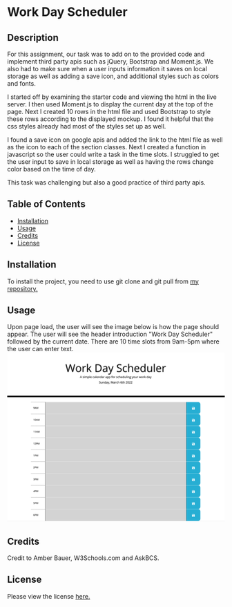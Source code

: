 # Work Day Scheduler 

## Description 

For this assignment, our task was to add on to the provided code and implement third party apis such as jQuery, Bootstrap and Moment.js. We also had to make sure when a user inputs information it saves on local storage as well as adding a save icon, and additional styles such as colors and fonts.  

I started off by examining the starter code and viewing the html in the live server. I then used Moment.js to display the current day at the top of the page. Next I created 10 rows in the html file and used Bootstrap to style these rows according to the displayed mockup. I found it helpful that the css styles already had most of the styles set up as well. 


I found a save icon on google apis and added the link to the html file as well as the icon to each of the section classes. 
Next I created a function in javascript so the user could write a task in the time slots. I struggled to get the user input to save in local storage as well as having the rows change color based on the time of day.

This task was challenging but also a good practice of third party apis. 

## Table of Contents 

* [Installation](#installation)
* [Usage](#usage)
* [Credits](#credits)
* [License](#license)


## Installation

To install the project, you need to use git clone and git pull from <a href ="https://github.com/abauer424/work-day-scheduler">my repository.</a>


## Usage 

Upon page load, the user will see the image below is how the page should appear. The user will see the header introduction "Work Day Scheduler" followed by the current date. There are 10 time slots from 9am-5pm where the user can enter text. 
<img src="https://github.com/abauer424/work-day-scheduler/blob/main/assets/images/image1.png" alt="image of work day scheduler"/>


## Credits

Credit to Amber Bauer, W3Schools.com and AskBCS.


## License

Please view the license <a href="./LICENSE">here.


